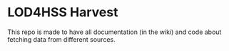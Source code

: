 # LOD4HSS Harvest

This repo is made to have all documentation (in the wiki) and code about fetching data from different sources.
